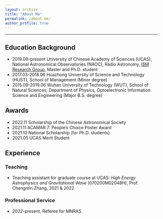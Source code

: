 ```yaml
---
layout: archive
title: "About Me"
permalink: /about me/
author_profile: true
---
```


----

## Education Background

- 2019.09-present University of Chinese Academy of Sciences (UCAS), National Astronomical Observatories (NAOC), Radio Astronomy, [ISM Research Group](http://groups.bao.ac.cn/ism/english/), Master and Ph.D. student
- 2017.03-2018.06 Huazhong University of Science and Technology (HUST), School of Management (Minor degree)
- 2015.09-2019.06 Wuhan University of Technology (WUT), School of Natural Sciences, Department of Physics, Optoelectronic Information Science and Engineering (Major B.S. degree)



## Awards

- 2022.11 Scholarship of the Chinese Astronomical Society
- 2021.11 ACAMAR 7: People’s Choice Poster Award
- 2021.10 National Scholarship (for Ph.D. students)
- 2021.05 UCAS Merit Student



## Experience

### Teaching

- Teaching assistant for graduate course at UCAS: *High Energy Astrophysics and Gravitational Wave* (070200M02048H), Prof. Chengmin Zhang, 2021 & 2022

### Professional Service

- 2022-present, Referee for MNRAS
